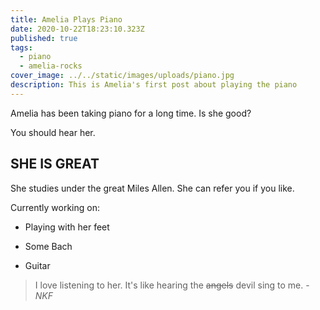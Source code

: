 ```yaml
---
title: Amelia Plays Piano
date: 2020-10-22T18:23:10.323Z
published: true
tags:
  - piano
  - amelia-rocks
cover_image: ../../static/images/uploads/piano.jpg
description: This is Amelia's first post about playing the piano
---
```

Amelia has been taking piano for a long time. Is she good?

You should hear her.

## SHE IS GREAT

She studies under the great Miles Allen. She can refer you if you like.

Currently working on:

- Playing with her feet

- Some Bach

- Guitar

> I love listening to her.
> It's like hearing the ~~angels~~ devil sing to me. 
> \- _NKF_
